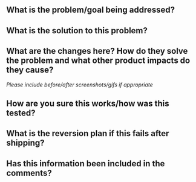 ## What is the problem/goal being addressed?

## What is the solution to this problem?

## What are the changes here? How do they solve the problem and what other product impacts do they cause?
*Please include before/after screenshots/gifs if appropriate*

## How are you sure this works/how was this tested?

## What is the reversion plan if this fails after shipping?

## Has this information been included in the comments?
